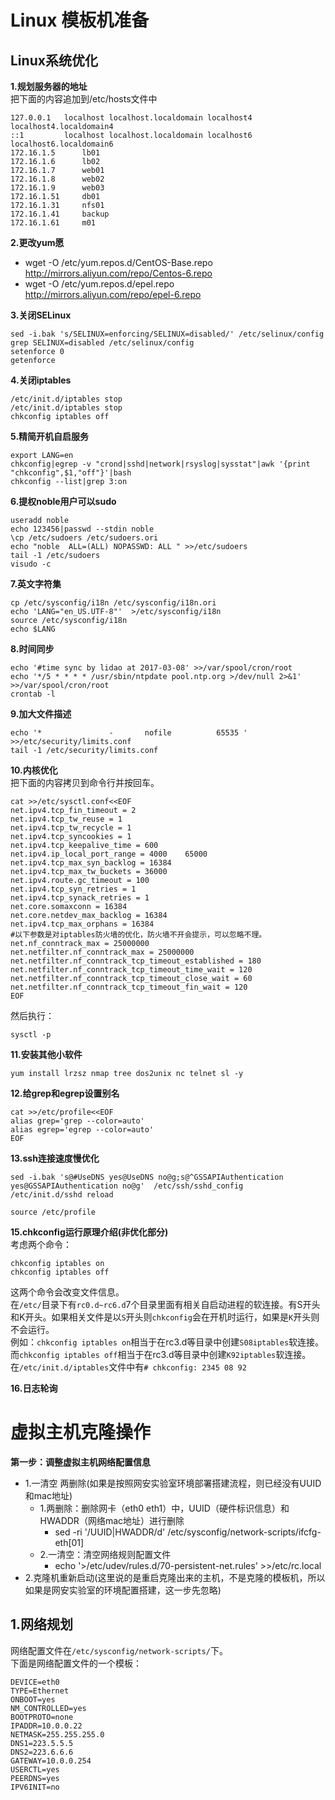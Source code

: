 # Linux 模板机准备
## Linux系统优化

__1.规划服务器的地址__<br>
把下面的内容追加到/etc/hosts文件中<br>

```
127.0.0.1   localhost localhost.localdomain localhost4 localhost4.localdomain4
::1         localhost localhost.localdomain localhost6 localhost6.localdomain6
172.16.1.5      lb01
172.16.1.6      lb02
172.16.1.7      web01
172.16.1.8      web02
172.16.1.9      web03
172.16.1.51     db01
172.16.1.31     nfs01
172.16.1.41     backup
172.16.1.61     m01

```

__2.更改yum愿__<br>
- wget -O /etc/yum.repos.d/CentOS-Base.repo http://mirrors.aliyun.com/repo/Centos-6.repo
- wget -O /etc/yum.repos.d/epel.repo http://mirrors.aliyun.com/repo/epel-6.repo

__3.关闭SELinux__<br>
```
sed -i.bak 's/SELINUX=enforcing/SELINUX=disabled/' /etc/selinux/config
grep SELINUX=disabled /etc/selinux/config
setenforce 0
getenforce
```

__4.关闭iptables__<br>
```
/etc/init.d/iptables stop
/etc/init.d/iptables stop
chkconfig iptables off
```

__5.精简开机自启服务__<br>
```
export LANG=en
chkconfig|egrep -v "crond|sshd|network|rsyslog|sysstat"|awk '{print "chkconfig",$1,"off"}'|bash
chkconfig --list|grep 3:on
```

__6.提权noble用户可以sudo__<br>
```
useradd noble
echo 123456|passwd --stdin noble
\cp /etc/sudoers /etc/sudoers.ori
echo "noble  ALL=(ALL) NOPASSWD: ALL " >>/etc/sudoers
tail -1 /etc/sudoers
visudo -c
```

__7.英文字符集__<br>
```
cp /etc/sysconfig/i18n /etc/sysconfig/i18n.ori
echo 'LANG="en_US.UTF-8"'  >/etc/sysconfig/i18n
source /etc/sysconfig/i18n
echo $LANG
```

__8.时间同步__<br>
```
echo '#time sync by lidao at 2017-03-08' >>/var/spool/cron/root
echo '*/5 * * * * /usr/sbin/ntpdate pool.ntp.org >/dev/null 2>&1' >>/var/spool/cron/root
crontab -l
```

__9.加大文件描述__<br>
```
echo '*               -       nofile          65535 ' >>/etc/security/limits.conf
tail -1 /etc/security/limits.conf
```

__10.内核优化__<br>
把下面的内容拷贝到命令行并按回车。<br>
```
cat >>/etc/sysctl.conf<<EOF
net.ipv4.tcp_fin_timeout = 2
net.ipv4.tcp_tw_reuse = 1
net.ipv4.tcp_tw_recycle = 1
net.ipv4.tcp_syncookies = 1
net.ipv4.tcp_keepalive_time = 600
net.ipv4.ip_local_port_range = 4000    65000
net.ipv4.tcp_max_syn_backlog = 16384
net.ipv4.tcp_max_tw_buckets = 36000
net.ipv4.route.gc_timeout = 100
net.ipv4.tcp_syn_retries = 1
net.ipv4.tcp_synack_retries = 1
net.core.somaxconn = 16384
net.core.netdev_max_backlog = 16384
net.ipv4.tcp_max_orphans = 16384
#以下参数是对iptables防火墙的优化，防火墙不开会提示，可以忽略不理。
net.nf_conntrack_max = 25000000
net.netfilter.nf_conntrack_max = 25000000
net.netfilter.nf_conntrack_tcp_timeout_established = 180
net.netfilter.nf_conntrack_tcp_timeout_time_wait = 120
net.netfilter.nf_conntrack_tcp_timeout_close_wait = 60
net.netfilter.nf_conntrack_tcp_timeout_fin_wait = 120
EOF
```

然后执行：<br>
```
sysctl -p
```

__11.安装其他小软件__<br>
```
yum install lrzsz nmap tree dos2unix nc telnet sl -y
```
__12.给grep和egrep设置别名__<br>
```
cat >>/etc/profile<<EOF
alias grep='grep --color=auto'
alias egrep='egrep --color=auto'
EOF
```
__13.ssh连接速度慢优化__<br>
```
sed -i.bak 's@#UseDNS yes@UseDNS no@g;s@^GSSAPIAuthentication yes@GSSAPIAuthentication no@g'  /etc/ssh/sshd_config
/etc/init.d/sshd reload
```

``source /etc/profile``


__15.chkconfig运行原理介绍(非优化部分)__<br>
考虑两个命令：<br>
```
chkconfig iptables on
chkconfig iptables off
```

这两个命令会改变文件信息。<br>
在``/etc/``目录下有``rc0.d~rc6.d``7个目录里面有相关自启动进程的软连接。有S开头和K开头。如果相关文件是以``S``开头则``chkconfig``会在开机时运行，如果是``K``开头则不会运行。<br>
例如：``chkconfig iptables on``相当于在rc3.d等目录中创建``S08iptables``软连接。而``chkconfig iptables off``相当于在rc3.d等目录中创建``K92iptables``软连接。<br>
在``/etc/init.d/iptables``文件中有``# chkconfig: 2345 08 92``<br>

__16.日志轮询__<br>


# 虚拟主机克隆操作
__第一步：调整虚拟主机网络配置信息__<br>
-  1.一清空 两删除(如果是按照网安实验室环境部署搭建流程，则已经没有UUID和mac地址)
    - 1.两删除：删除网卡（eth0 eth1）中，UUID（硬件标识信息）和HWADDR（网络mac地址）进行删除
        - sed -ri '/UUID|HWADDR/d'  /etc/sysconfig/network-scripts/ifcfg-eth[01]
    - 2.一清空：清空网络规则配置文件
        - echo '>/etc/udev/rules.d/70-persistent-net.rules' >>/etc/rc.local
- 2.克隆机重新启动(这里说的是重启克隆出来的主机，不是克隆的模板机，所以如果是网安实验室的环境配置搭建，这一步先忽略)


## 1.网络规划
网络配置文件在``/etc/sysconfig/network-scripts/``下。<br>
下面是网络配置文件的一个模板：<br>
```
DEVICE=eth0
TYPE=Ethernet
ONBOOT=yes
NM_CONTROLLED=yes
BOOTPROTO=none
IPADDR=10.0.0.22
NETMASK=255.255.255.0
DNS1=223.5.5.5
DNS2=223.6.6.6
GATEWAY=10.0.0.254
USERCTL=yes
PEERDNS=yes
IPV6INIT=no
```